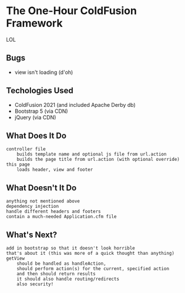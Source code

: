 # The One-Hour ColdFusion Framework 

LOL

## Bugs
* view isn't loading (d'oh)

## Techologies Used
* ColdFusion 2021 (and included Apache Derby db)
* Bootstrap 5 (via CDN)
* jQuery (via CDN)

## What Does It Do
```
controller file 
    builds template name and optional js file from url.action
    builds the page title from url.action (with optional override)
this page
    loads header, view and footer
```
## What Doesn't It Do
```
anything not mentioned above
dependency injection
handle different headers and footers
contain a much-needed Application.cfm file
```
## What's Next?
```
add in bootstrap so that it doesn't look horrible
that's about it (this was more of a quick thought than anything)
getView 
    should be handled as handleAction, 
    should perform action(s) for the current, specified action 
    and then should return results
    it should also handle routing/redirects
    also security!
```
